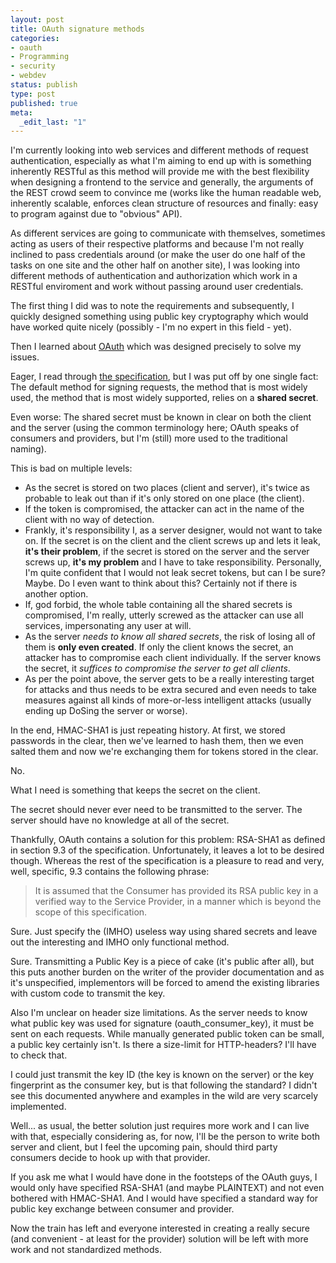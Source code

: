 ```yaml
---
layout: post
title: OAuth signature methods
categories:
- oauth
- Programming
- security
- webdev
status: publish
type: post
published: true
meta:
  _edit_last: "1"
---
```

I'm currently looking into web services and different methods of request authentication, especially as what I'm aiming to end up with is something inherently RESTful as this method will provide me with the best flexibility when designing a frontend to the service and generally, the arguments of the REST crowd seem to convince me (works like the human readable web, inherently scalable, enforces clean structure of resources and finally: easy to program against due to "obvious" API).

As different services are going to communicate with themselves, sometimes acting as users of their respective platforms and because I'm not really inclined to pass credentials around (or make the user do one half of the tasks on one site and the other half on another site), I was looking into different methods of authentication and authorization which work in a RESTful enviroment and work without passing around user credentials.

The first thing I did was to note the requirements and subsequently, I quickly designed something using public key cryptography which would have worked quite nicely (possibly - I'm no expert in this field - yet).

Then I learned about <a href="http://oauth.net">OAuth</a> which was designed precisely to solve my issues.

Eager, I read through <a href="http://oauth.net/core/1.0/">the specification</a>, but I was put off by one single fact: The default method for signing requests, the method that is most widely used, the method that is most widely supported, relies on a <strong>shared secret</strong>.

Even worse: The shared secret must be known in clear on both the client and the server (using the common terminology here; OAuth speaks of consumers and providers, but I'm (still) more used to the traditional naming).

This is bad on multiple levels:
<ul>
	<li>As the secret is stored on two places (client and server), it's twice as probable to leak out than if it's only stored on one place (the client).</li>
	<li>If the token is compromised, the attacker can act in the name of the client with no way of detection.</li>
	<li>Frankly, it's responsibility I, as a server designer, would not want to take on. If the secret is on the client and the client screws up and lets it leak, <strong>it's their problem</strong>, if the secret is stored on the server and the server screws up, <strong>it's my problem</strong> and I have to take responsibility.
Personally, I'm quite confident that I would not leak secret tokens, but can I be sure? Maybe. Do I even want to think about this? Certainly not if there is another option.</li>
	<li>If, god forbid, the whole table containing all the shared secrets is compromised, I'm really, utterly screwed as the attacker can use all services, impersonating any user at will.</li>
	<li>As the server <em>needs to know all shared secrets</em>, the risk of losing all of them is <strong>only even created</strong>. If only the client knows the secret, an attacker has to compromise each client individually. If the server knows the secret, it <em>suffices to compromise the server to get all clients</em>.</li>
	<li>As per the point above, the server gets to be a really interesting target for attacks and thus needs to be extra secured and even needs to take measures against all kinds of more-or-less intelligent attacks (usually ending up DoSing the server or worse).</li>
</ul>
In the end, HMAC-SHA1 is just repeating history. At first, we stored passwords in the clear, then we've learned to hash them, then we even salted them and now we're exchanging them for tokens stored in the clear.

No.

What I need is something that keeps the secret on the client.

The secret should never ever need to be transmitted to the server. The server should have no knowledge at all of the secret.

Thankfully, OAuth contains a solution for this problem: RSA-SHA1 as defined in section 9.3 of the specification. Unfortunately, it leaves a lot to be desired though. Whereas the rest of the specification is a pleasure to read and very, well, specific, 9.3 contains the following phrase:
<blockquote>It is assumed           that the Consumer has provided its RSA public key in a verified way           to the Service Provider, in a manner which is beyond the scope of           this specification.</blockquote>
Sure. Just specify the (IMHO) useless way using shared secrets and leave out the interesting and IMHO only functional method.

Sure. Transmitting a Public Key is a piece of cake (it's public after all), but this puts another burden on the writer of the provider documentation and as it's unspecified, implementors will be forced to amend the existing libraries with custom code to transmit the key.

Also I'm unclear on header size limitations. As the server needs to know what public key was used for signature (oauth_consumer_key), it must be sent on each requests. While manually generated public token can be small, a public key certainly isn't. Is there a size-limit for HTTP-headers? I'll have to check that.

I could just transmit the key ID (the key is known on the server) or the key fingerprint as the consumer key, but is that following the standard? I didn't see this documented anywhere and examples in the wild are very scarcely implemented.

Well... as usual, the better solution just requires more work and I can live with that, especially considering as, for now, I'll be the person to write both server and client, but I feel the upcoming pain, should third party consumers decide to hook up with that provider.

If you ask me what I would have done in the footsteps of the OAuth guys, I would only have specified RSA-SHA1 (and maybe PLAINTEXT) and not even bothered with HMAC-SHA1. And I would have specified a standard way for public key exchange between consumer and provider.

Now the train has left and everyone interested in creating a really secure (and convenient - at least for the provider) solution will be left with more work and not standardized methods.
